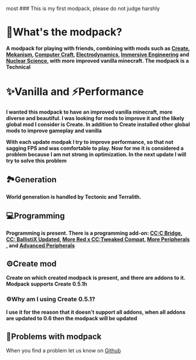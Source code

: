 most ### This is my first modpack, please do not judge harshly

# 🌋What's the modpack?
****A modpack for playing with friends, combining with mods such as 
[Create](https://modrinth.com/mod/create), 
[Mekanism](https://modrinth.com/mod/mekanism), 
[Computer Craft](https://modrinth.com/mod/cc-tweaked), 
[Electrodynamics](https://modrinth.com/mod/electrodynamics), 
[Immersive Engineering](https://modrinth.com/mod/immersiveengineering/versions) and 
[Nuclear Science](https://modrinth.com/mod/nuclear-science), 
with more improved vanilla minecraft. The modpack is a Technical****

# ✨Vanilla and ⚡Performance
****I wanted this modpack to have an improved vanilla minecraft, more diverse and beautiful. I was looking for mods to improve it and the likely global mod I consider is Create. In addition to Create installed other global mods to improve gameplay and vanilla****

****With each update modpak I try to improve performance, so that not sagging FPS and was comfortable to play. Now for me it is considered a problem because I am not strong in optimization. In the next update I will try to solve this problem****

## 🏞️Generation
****World generation is handled by Tectonic and Terralith.****

## 💻Programming
****Programming is present. There is a programming add-on: [CC:C Bridge](https://modrinth.com/mod/cccbridge), [CC: BallistiX Updated](https://modrinth.com/mod/cc-ballistix-updated), [More Red x CC:Tweaked Compat](https://modrinth.com/mod/more-red-x-cc-tweaked-compat), [More Peripherals
](https://modrinth.com/mod/more-peripherals), and [Advanced Peripherals
](https://modrinth.com/mod/advancedperipherals)****

## ⚙️Create mod
****Create on which created modpack is present, and there are addons to it. Modpack supports Create 0.5.1h****

### ⚙️Why am I using Create 0.5.1?
****I use it for the reason that it doesn't support all addons, when all addons are updated to 0.6 then the modpack will be updated****

## 🚨Problems with modpack
When you find a problem let us know on [Github](https://github.com/DocktorWindows/Create-Vanilla-Technology)